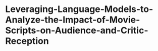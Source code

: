 # Leveraging-Language-Models-to-Analyze-the-Impact-of-Movie-Scripts-on-Audience-and-Critic-Reception